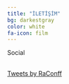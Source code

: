```yaml
---
title: "İLETİŞİM"
bg: darkestgray
color: white
fa-icon: film
---
```

<p>Social<p><br>
    <a class="twitter-timeline" href="https://twitter.com/RaConff">Tweets by RaConff</a> 
    <script async src="//platform.twitter.com/widgets.js" charset="utf-8"></script>
